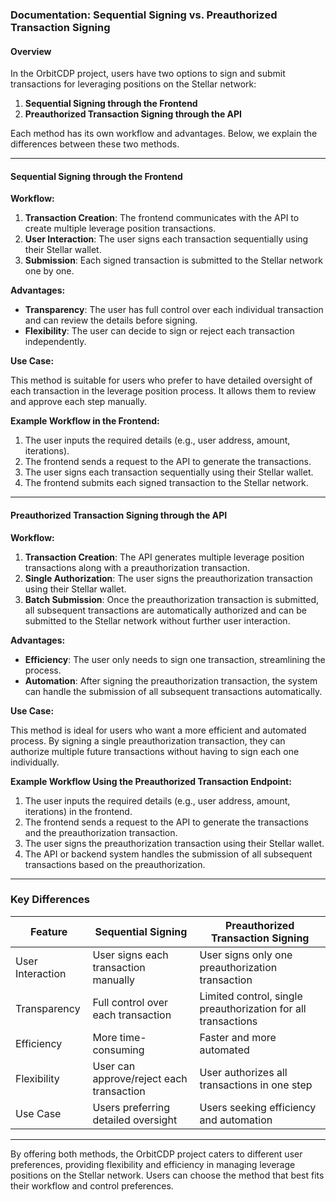 ### Documentation: Sequential Signing vs. Preauthorized Transaction Signing

#### Overview

In the OrbitCDP project, users have two options to sign and submit transactions for leveraging positions on the Stellar network:

1. **Sequential Signing through the Frontend**
2. **Preauthorized Transaction Signing through the API**

Each method has its own workflow and advantages. Below, we explain the differences between these two methods.

---

#### Sequential Signing through the Frontend

**Workflow:**

1. **Transaction Creation**: The frontend communicates with the API to create multiple leverage position transactions.
2. **User Interaction**: The user signs each transaction sequentially using their Stellar wallet.
3. **Submission**: Each signed transaction is submitted to the Stellar network one by one.

**Advantages:**

- **Transparency**: The user has full control over each individual transaction and can review the details before signing.
- **Flexibility**: The user can decide to sign or reject each transaction independently.

**Use Case:**

This method is suitable for users who prefer to have detailed oversight of each transaction in the leverage position process. It allows them to review and approve each step manually.

**Example Workflow in the Frontend:**

1. The user inputs the required details (e.g., user address, amount, iterations).
2. The frontend sends a request to the API to generate the transactions.
3. The user signs each transaction sequentially using their Stellar wallet.
4. The frontend submits each signed transaction to the Stellar network.

---

#### Preauthorized Transaction Signing through the API

**Workflow:**

1. **Transaction Creation**: The API generates multiple leverage position transactions along with a preauthorization transaction.
2. **Single Authorization**: The user signs the preauthorization transaction using their Stellar wallet.
3. **Batch Submission**: Once the preauthorization transaction is submitted, all subsequent transactions are automatically authorized and can be submitted to the Stellar network without further user interaction.

**Advantages:**

- **Efficiency**: The user only needs to sign one transaction, streamlining the process.
- **Automation**: After signing the preauthorization transaction, the system can handle the submission of all subsequent transactions automatically.

**Use Case:**

This method is ideal for users who want a more efficient and automated process. By signing a single preauthorization transaction, they can authorize multiple future transactions without having to sign each one individually.

**Example Workflow Using the Preauthorized Transaction Endpoint:**

1. The user inputs the required details (e.g., user address, amount, iterations) in the frontend.
2. The frontend sends a request to the API to generate the transactions and the preauthorization transaction.
3. The user signs the preauthorization transaction using their Stellar wallet.
4. The API or backend system handles the submission of all subsequent transactions based on the preauthorization.

---

### Key Differences

| Feature                               | Sequential Signing                   | Preauthorized Transaction Signing            |
|---------------------------------------|--------------------------------------|---------------------------------------------|
| User Interaction                      | User signs each transaction manually | User signs only one preauthorization transaction |
| Transparency                          | Full control over each transaction   | Limited control, single preauthorization for all transactions |
| Efficiency                            | More time-consuming                  | Faster and more automated                    |
| Flexibility                           | User can approve/reject each transaction | User authorizes all transactions in one step  |
| Use Case                              | Users preferring detailed oversight  | Users seeking efficiency and automation      |

---

By offering both methods, the OrbitCDP project caters to different user preferences, providing flexibility and efficiency in managing leverage positions on the Stellar network. Users can choose the method that best fits their workflow and control preferences.

